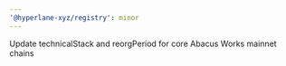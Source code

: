 ```yaml
---
'@hyperlane-xyz/registry': minor
---
```


Update technicalStack and reorgPeriod for core Abacus Works mainnet chains

